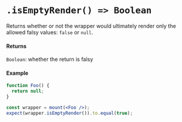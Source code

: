 # `.isEmptyRender() => Boolean`

Returns whether or not the wrapper would ultimately render only the allowed falsy values: `false` or `null`.

#### Returns

`Boolean`: whether the return is falsy

#### Example

```jsx
function Foo() {
  return null;
}

const wrapper = mount(<Foo />);
expect(wrapper.isEmptyRender()).to.equal(true);
```
